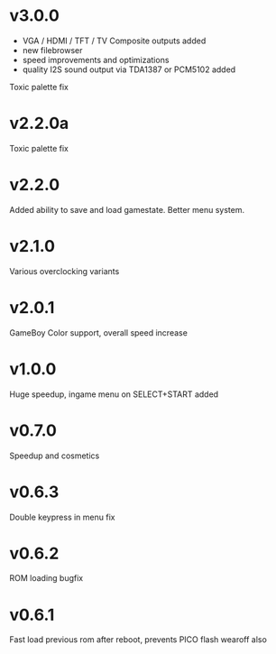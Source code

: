 # v3.0.0
- VGA / HDMI / TFT / TV Composite outputs added
- new filebrowser
- speed improvements and optimizations
- quality I2S sound output via TDA1387 or PCM5102 added

Toxic palette fix

# v2.2.0a

Toxic palette fix

# v2.2.0

Added ability to save and load gamestate. Better menu system.


# v2.1.0

Various overclocking variants

# v2.0.1

GameBoy Color support, overall speed increase

# v1.0.0

Huge speedup, ingame menu on SELECT+START added

# v0.7.0

Speedup and cosmetics

# v0.6.3

Double keypress in menu fix

# v0.6.2

ROM loading bugfix


# v0.6.1

Fast load previous rom after reboot, prevents PICO flash wearoff also
